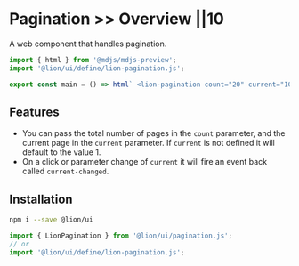 # Pagination >> Overview ||10

A web component that handles pagination.

```js script
import { html } from '@mdjs/mdjs-preview';
import '@lion/ui/define/lion-pagination.js';
```

```js preview-story
export const main = () => html` <lion-pagination count="20" current="10"></lion-pagination> `;
```

## Features

- You can pass the total number of pages in the `count` parameter, and the current page in the `current` parameter. If `current` is not defined it will default to the value 1.
- On a click or parameter change of `current` it will fire an event back called `current-changed`.

## Installation

```bash
npm i --save @lion/ui
```

```js
import { LionPagination } from '@lion/ui/pagination.js';
// or
import '@lion/ui/define/lion-pagination.js';
```
